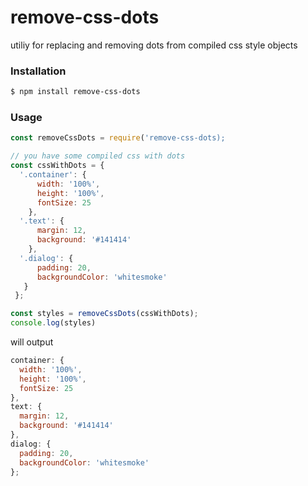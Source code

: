 # remove-css-dots

utiliy for replacing and removing dots from compiled css style objects

### Installation

```sh
$ npm install remove-css-dots
```

### Usage

```javascript
const removeCssDots = require('remove-css-dots);

// you have some compiled css with dots
const cssWithDots = {
  '.container': {
      width: '100%',
      height: '100%',
      fontSize: 25
    },
  '.text': {
      margin: 12,
      background: '#141414'
    },
  '.dialog': {
      padding: 20,
      backgroundColor: 'whitesmoke'
   }
 };

const styles = removeCssDots(cssWithDots);
console.log(styles)
```
will output
```javascript
container: {
  width: '100%',
  height: '100%',
  fontSize: 25
},
text: {
  margin: 12,
  background: '#141414'
},
dialog: {
  padding: 20,
  backgroundColor: 'whitesmoke'
};
```
